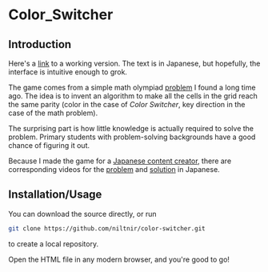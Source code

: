 
# Color_Switcher

## Introduction

Here's a [link](https://okimath.com/cs00/color_switcher.html) to a working
version. The text is in Japanese, but hopefully, the interface is intuitive
enough to grok.

The game comes from a simple math olympiad
[problem](https://aops.com/community/p7622138) I found a long time ago.
The idea is to invent an algorithm to make all the cells in the grid reach the
same parity (color in the case of *Color Switcher*, key direction in the case
of the math problem).

The surprising part is how little knowledge is actually required to solve the
problem. Primary students with problem-solving backgrounds have a good chance
of figuring it out.

Because I made the game for a [Japanese content creator](https://okimath.com), there
are corresponding videos for the
[problem](https://yewtu.be/watch?v=UdLtG_SBymA) and
[solution](https://yewtu.be/watch?v=zagKmjLQaw0) in Japanese.

## Installation/Usage

You can download the source directly, or run

``` bash
git clone https://github.com/niltnir/color-switcher.git
```
to create a local repository.

Open the HTML file in any modern browser, and you're good to go!
